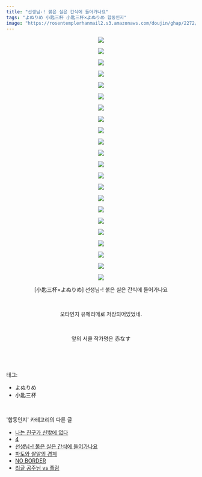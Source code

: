 ```yaml
---
title: "선생님-! 붉은 실은 간식에 들어가나요"
tags: "よぬりめ 小匙三杯 小匙三杯×よぬりめ 합동인지"
image: "https://rosentemplerhanmail2.s3.amazonaws.com/doujin/ghap/2272/001.jpg"
---
```

<div class="article">
<p style="text-align: center; clear: none; float: none;"><img src="{{ site.imgserver12 }}/ghap/2272/001.jpg"/></p>
<p style="text-align: center; clear: none; float: none;"><img src="{{ site.imgserver12 }}/ghap/2272/002.jpg"/></p>
<p style="text-align: center; clear: none; float: none;"><img src="{{ site.imgserver12 }}/ghap/2272/003.jpg"/></p>
<p style="text-align: center; clear: none; float: none;"><img src="{{ site.imgserver12 }}/ghap/2272/004.jpg"/></p>
<p style="text-align: center; clear: none; float: none;"><img src="{{ site.imgserver12 }}/ghap/2272/005.jpg"/></p>
<p style="text-align: center; clear: none; float: none;"><img src="{{ site.imgserver12 }}/ghap/2272/006.jpg"/></p>
<p style="text-align: center; clear: none; float: none;"><img src="{{ site.imgserver12 }}/ghap/2272/007.jpg"/></p>
<p style="text-align: center; clear: none; float: none;"><img src="{{ site.imgserver12 }}/ghap/2272/008.jpg"/></p>
<p style="text-align: center; clear: none; float: none;"><img src="{{ site.imgserver12 }}/ghap/2272/009.jpg"/></p>
<p style="text-align: center; clear: none; float: none;"><img src="{{ site.imgserver12 }}/ghap/2272/010.jpg"/></p>
<p style="text-align: center; clear: none; float: none;"><img src="{{ site.imgserver12 }}/ghap/2272/011.jpg"/></p>
<p style="text-align: center; clear: none; float: none;"><img src="{{ site.imgserver12 }}/ghap/2272/012.jpg"/></p>
<p style="text-align: center; clear: none; float: none;"><img src="{{ site.imgserver12 }}/ghap/2272/013.jpg"/></p>
<p style="text-align: center; clear: none; float: none;"><img src="{{ site.imgserver12 }}/ghap/2272/014.jpg"/></p>
<p style="text-align: center; clear: none; float: none;"><img src="{{ site.imgserver12 }}/ghap/2272/015.jpg"/></p>
<p style="text-align: center; clear: none; float: none;"><img src="{{ site.imgserver12 }}/ghap/2272/016.jpg"/></p>
<p style="text-align: center; clear: none; float: none;"><img src="{{ site.imgserver12 }}/ghap/2272/017.jpg"/></p>
<p style="text-align: center; clear: none; float: none;"><img src="{{ site.imgserver12 }}/ghap/2272/018.jpg"/></p>
<p style="text-align: center; clear: none; float: none;"><img src="{{ site.imgserver12 }}/ghap/2272/019.jpg"/></p>
<p style="text-align: center; clear: none; float: none;"><img src="{{ site.imgserver12 }}/ghap/2272/020.jpg"/></p>
<p style="text-align: center; clear: none; float: none;"><img src="{{ site.imgserver12 }}/ghap/2272/021.jpg"/></p>
<p style="text-align: center; clear: none; float: none;"><img src="{{ site.imgserver12 }}/ghap/2272/022.jpg"/></p>
<p style="text-align: center; clear: none; float: none;">[小匙三杯×よぬりめ] 선생님-! 붉은 실은 간식에 들어가나요</p>
<p style="text-align: center; clear: none; float: none;"><br/></p>
<p style="text-align: center; clear: none; float: none;">오타인지 유메리메로 저장되어있었네.</p>
<p style="text-align: center; clear: none; float: none;"><br/></p>
<p style="text-align: center; clear: none; float: none;">앞의 서클 작가명은 赤なす</p>
<p><br/></p>
</div><br/>
<div class="tagTrail">
<p>태그: </p>
<ul>
<li>よぬりめ</li>
<li>小匙三杯</li>
</ul>
</div><br/>
<div class="another">
<p>'합동인지' 카테고리의 다른 글</p>
<ul>
<li><a href="/ghap_2302">나는 친구가 신밖에 없다</a></li>
<li><a href="/ghap_2290">4</a></li>
<li><a href="/ghap_2272">선생님-! 붉은 실은 간식에 들어가나요</a></li>
<li><a href="/ghap_2250">파도와 쌀알의 경계</a></li>
<li><a href="/ghap_2245">NO BORDER</a></li>
<li><a href="/ghap_2227">리글 공주님 vs 플랑</a></li>
</ul>
</div><br/>
<div class="cb_module cb_fluid">
<div class="cb_wrt cb_profile">
</div><!-- commentList close -->
</div><br/>
